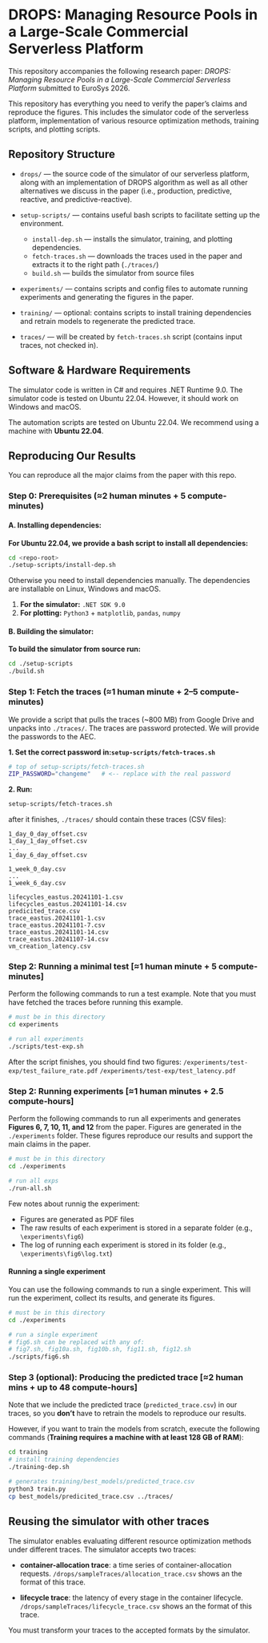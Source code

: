 # DROPS: Managing Resource Pools in a Large-Scale Commercial Serverless Platform

This repository accompanies the following research paper:
*DROPS: Managing Resource Pools in a Large-Scale Commercial Serverless Platform* submitted to EuroSys 2026. 


This repository has everything you need to verify the paper’s claims and reproduce the figures. This includes the simulator code of the serverless platform, implementation of various resource optimization methods, training scripts, and plotting scripts.


## Repository Structure

* `drops/` — the source code of the simulator of our serverless platform, along with an implementation of DROPS algorithm as well as all other alternatives we discuss in the paper (i.e., production, predictive, reactive, and predictive-reactive). 


* `setup-scripts/` — contains useful bash scripts to facilitate setting up the environment.

  * `install-dep.sh` — installs the simulator, training, and plotting dependencies.
  * `fetch-traces.sh` — downloads the traces used in the paper and extracts it to the right path (`./traces/`)
  * `build.sh` — builds the simulator from source files

* `experiments/` — contains scripts and config files to automate running experiments and generating the figures in the paper.

* `training/` — optional: contains scripts to install training dependencies and retrain models to regenerate the predicted trace.

* `traces/` — will be created by `fetch-traces.sh` script (contains input traces, not checked in).


## Software & Hardware Requirements

The simulator code is written in C# and requires .NET Runtime 9.0. The simulator code is tested on Ubuntu 22.04. However, it should work on Windows and macOS.

The automation scripts are tested on Ubuntu 22.04. We recommend using a machine with **Ubuntu 22.04**.


## Reproducing Our Results

You can reproduce all the major claims from the paper with this repo. 

### Step 0: Prerequisites (≈2 human minutes + 5 compute-minutes)

#### A. Installing dependencies:

**For Ubuntu 22.04, we provide a bash script to install all dependencies:**
```bash
cd <repo-root>
./setup-scripts/install-dep.sh 
```

Otherwise you need to install dependencies manually. The dependencies are installable on Linux, Windows and macOS.

<!-- **If you’re installing on other platforms, you need:** -->

1. **For the simulator:** `.NET SDK 9.0`
2. **For plotting:** `Python3` + `matplotlib`, `pandas`, `numpy`

<!-- 3. **Training (optional):** [AutoGluon](https://auto.gluon.ai/stable/install.html), `pandas`, `numpy` -->

#### B. Building the simulator:
**To build the simulator from source run:**
```bash
cd ./setup-scripts
./build.sh 
```

### Step 1: Fetch the traces (≈1 human minute + 2–5 compute-minutes)

We provide a script that pulls the traces (\~800 MB) from Google Drive and unpacks into `./traces/`. The traces are password protected. We will provide the passwords to the AEC.

**1. Set the correct password in:`setup-scripts/fetch-traces.sh`**
```bash
# top of setup-scripts/fetch-traces.sh
ZIP_PASSWORD="changeme"   # <-- replace with the real password
```

**2. Run:**

```bash
setup-scripts/fetch-traces.sh
```

after it finishes, `./traces/` should contain these traces (CSV files):

```
1_day_0_day_offset.csv
1_day_1_day_offset.csv
...
1_day_6_day_offset.csv

1_week_0_day.csv
...
1_week_6_day.csv

lifecycles_eastus.20241101-1.csv
lifecycles_eastus.20241101-14.csv
predicited_trace.csv
trace_eastus.20241101-1.csv
trace_eastus.20241101-7.csv
trace_eastus.20241101-14.csv
trace_eastus.20241107-14.csv
vm_creation_latency.csv
```

### Step 2: Running a minimal test [≈1 human minute + 5 compute-minutes]

Perform the following commands to run a test example. Note that you must have fetched the traces before running this example. 

```bash
# must be in this directory
cd experiments

# run all experiments 
./scripts/test-exp.sh

```

After the script finishes, you should find two figures: 
`/experiments/test-exp/test_failure_rate.pdf`
`/experiments/test-exp/test_latency.pdf`


### Step 2: Running experiments [≈1 human minutes + 2.5 compute-hours]

Perform the following commands to run all experiments and generates **Figures 6, 7, 10, 11, and 12** from the paper. Figures are generated in the `./experiments` folder. These figures reproduce our results and support the main claims in the paper. 


```bash
# must be in this directory
cd ./experiments

# run all exps 
./run-all.sh

```

Few notes about runnig the experiment:
- Figures are generated as PDF files
- The raw results of each experiment is stored in a separate folder (e.g., `\experiments\fig6`)
- The log of running each experiment is stored in its folder (e.g., `\experiments\fig6\log.txt`)  


#### Running a single experiment
You can use the following commands to run a single experiment. This will run the experiment, collect its results, and generate its figures.  

```bash
# must be in this directory
cd ./experiments

# run a single experiment 
# fig6.sh can be replaced with any of:
# fig7.sh, fig10a.sh, fig10b.sh, fig11.sh, fig12.sh 
./scripts/fig6.sh 

```

### Step 3 (optional): Producing the predicted trace  [≈2 human mins + up to 48 compute-hours]

Note that we include the predicted trace (`predicted_trace.csv`) in our traces, so you **don’t** have to retrain the models to reproduce our results. 

However, if you want to train the models from scratch, execute the following commands (**Training requires a machine with at least 128 GB of RAM**):



```bash
cd training
# install training dependencies
./training-dep.sh                 

# generates training/best_models/predicted_trace.csv    
python3 train.py                  
cp best_models/predicited_trace.csv ../traces/
```


## Reusing the simulator with other traces

The simulator enables evaluating different resource optimization methods under different traces. The simulator accepts two traces:
- **container-allocation trace**: a time series of container-allocation requests. `/drops/sampleTraces/allocation_trace.csv` shows an the format of this trace.

- **lifecycle trace**: the latency of every stage in the container lifecycle. `/drops/sampleTraces/lifecycle_trace.csv` shows an the format of this trace.

You must transform your traces to the accepted formats by the simulator.


